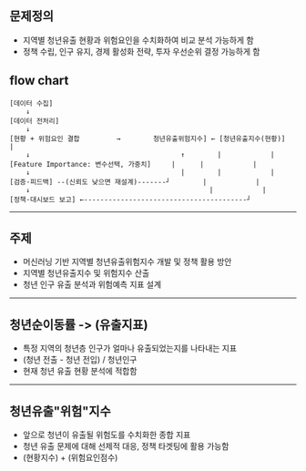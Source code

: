 <h2 id="문제정의">문제정의</h2>
<ul>
<li>지역별 청년유출 현황과 위험요인을 수치화하여 비교 분석 가능하게 함</li>
<li>정책 수립, 인구 유지, 경제 활성화 전략, 투자 우선순위 결정 가능하게 함</li>
</ul>
<h2 id="flow-chart">flow chart</h2>
<pre><code class="language-css">[데이터 수집]
    ↓
[데이터 전처리]
    ↓
[현황 + 위험요인 결합         →        청년유출위험지수] ← [청년유출지수(현황)]                                       |
    ↓                                     ↑        |            |
[Feature Importance: 변수선택, 가중치]     |      |            |
    ↓                                     |        |            |
[검증·피드백] --(신뢰도 낮으면 재설계)-------┘        |            |
    ↓                                            |            |
[정책·대시보드 보고] ←----------------------------------------┘</code></pre>
<hr />
<h2 id="주제">주제</h2>
<ul>
<li>머신러닝 기반 지역별 청년유출위험지수 개발 및 정책 활용 방안</li>
<li>지역별 청년유출지수 및 위험지수 산출</li>
<li>청년 인구 유출 분석과 위험예측 지표 설계</li>
</ul>
<hr />
<h2 id="청년순이동률---유출지표">청년순이동률 -&gt; (유출지표)</h2>
<ul>
<li>특정 지역의 청년층 인구가 얼마나 유출되었는지를 나타내는 지표</li>
<li>(청년 전출 - 청년 전입) / 청년인구</li>
<li>현재 청년 유출 현황 분석에 적합함</li>
</ul>
<hr />
<h2 id="청년유출위험지수">청년유출&quot;위험&quot;지수</h2>
<ul>
<li>앞으로 청년이 유출될 위험도를 수치화한 종합 지표</li>
<li>청년 유출 문제에 대해 선제적 대응, 정책 타겟팅에 활용 가능함</li>
<li>(현황지수) + (위험요인점수)</li>
</ul>